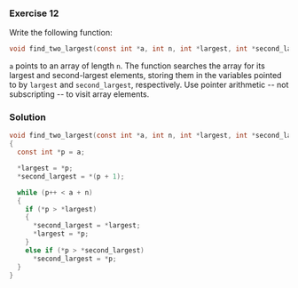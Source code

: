 ### Exercise 12

Write the following function:

```c
void find_two_largest(const int *a, int n, int *largest, int *second_largest);
```

`a` points to an array of length `n`. The function searches the array for its
largest and second-largest elements, storing them in the variables pointed to by
`largest` and `second_largest`, respectively. Use pointer arithmetic -- not
subscripting -- to visit array elements.

### Solution

```c
void find_two_largest(const int *a, int n, int *largest, int *second_largest)
{
  const int *p = a;

  *largest = *p;
  *second_largest = *(p + 1);

  while (p++ < a + n)
  {
    if (*p > *largest)
    {
      *second_largest = *largest;
      *largest = *p;
    }
    else if (*p > *second_largest)
      *second_largest = *p;
  }
}
```
